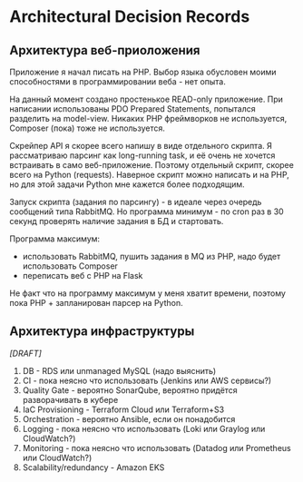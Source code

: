 # Architectural Decision Records

## Архитектура веб-приоложения

Приложение я начал писать на PHP. Выбор языка обусловен моими способностями в программировании веба - нет опыта. 

На данный момент создано простенькое READ-only приложение. При написании использованы PDO Prepared Statements, попытался разделить на model-view. Никаких PHP фреймворков не используется, Composer (пока) тоже не используется.

Скрейпер API я скорее всего напишу в виде отдельного скрипта. Я рассматриваю парсинг как long-running task, и её очень не хочется встраивать в само веб-приложение. Поэтому отдельный скрипт, скорее всего на Python (requests). Наверное скрипт можно написать и на PHP, но для этой задачи Python мне кажется более подходящим. 

Запуск скрипта (задания по парсингу) - в идеале через очередь сообщений типа RabbitMQ. Но программа минимум - по cron раз в 30 секунд проверять наличие задания в БД и стартовать. 

Программа максимум:
- использовать RabbitMQ, пушить задания в MQ из PHP, надо будет использовать Composer
- переписать веб с PHP на Flask 

Не факт что на программу максимум у меня хватит времени, поэтому пока PHP + запланирован парсер на Python. 

## Архитектура инфраструктуры

*[DRAFT]* 

1. DB - RDS или unmanaged MySQL (надо выяснить)
1. CI - пока неясно что использовать (Jenkins или AWS сервисы?)
1. Quality Gate - вероятно SonarQube, вероятно придётся разворачивать в кубере
1. IaC Provisioning - Terraform Cloud или Terraform+S3
1. Orchestration - вероятно Ansible, если он понадобится
1. Logging - пока неясно что использовать (Loki или Graylog или CloudWatch?)
1. Monitoring - пока неясно что использовать (Datadog или Prometheus или CloudWatch?)
1. Scalability/redundancy - Amazon EKS
